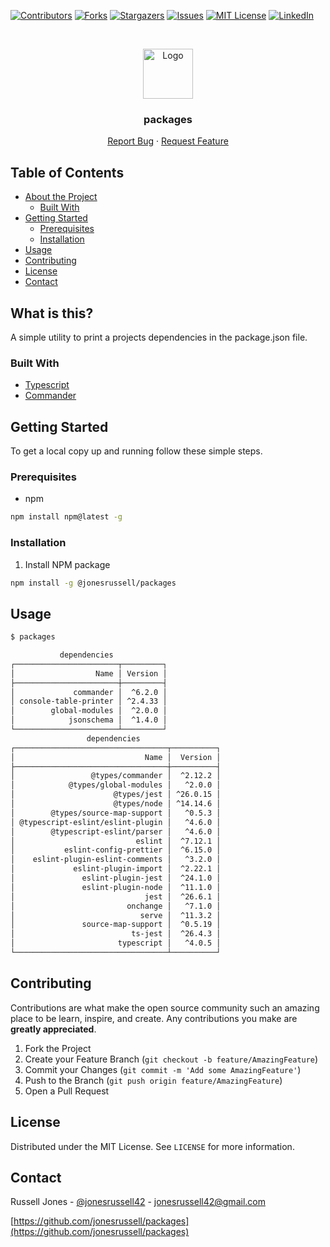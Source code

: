 [![Contributors][contributors-shield]][contributors-url]
[![Forks][forks-shield]][forks-url]
[![Stargazers][stars-shield]][stars-url]
[![Issues][issues-shield]][issues-url]
[![MIT License][license-shield]][license-url]
[![LinkedIn][linkedin-shield]][linkedin-url]

<br />
<p align="center">
  <a href="https://github.com/jonesrussell/packages">
    <img src="https://blog.jonesrussell42.xyz/assets/img/smile.png" alt="Logo" width="80" height="80">
  </a>

  <h3 align="center">packages</h3>

  <p align="center">
    <a href="https://github.com/jonesrussell/packages/issues">Report Bug</a>
    ·
    <a href="https://github.com/jonesrussell/packages/issues">Request Feature</a>
  </p>
</p>

## Table of Contents

- [About the Project](#about-the-project)
  - [Built With](#built-with)
- [Getting Started](#getting-started)
  - [Prerequisites](#prerequisites)
  - [Installation](#installation)
- [Usage](#usage)
- [Contributing](#contributing)
- [License](#license)
- [Contact](#contact)

## What is this?

A simple utility to print a projects dependencies in the package.json file.

### Built With

- [Typescript](https://www.typescriptlang.org/)
- [Commander](https://www.npmjs.com/package/commander)

## Getting Started

To get a local copy up and running follow these simple steps.

### Prerequisites

- npm

```sh
npm install npm@latest -g
```

### Installation

1. Install NPM package

```sh
npm install -g @jonesrussell/packages
```

## Usage

```sh
$ packages

           dependencies            
┌───────────────────────┬─────────┐
│                  Name │ Version │
├───────────────────────┼─────────┤
│             commander │  ^6.2.0 │
│ console-table-printer │ ^2.4.33 │
│        global-modules │  ^2.0.0 │
│            jsonschema │  ^1.4.0 │
└───────────────────────┴─────────┘
                 dependencies                  
┌──────────────────────────────────┬──────────┐
│                             Name │  Version │
├──────────────────────────────────┼──────────┤
│                 @types/commander │  ^2.12.2 │
│            @types/global-modules │   ^2.0.0 │
│                      @types/jest │ ^26.0.15 │
│                      @types/node │ ^14.14.6 │
│        @types/source-map-support │   ^0.5.3 │
│ @typescript-eslint/eslint-plugin │   ^4.6.0 │
│        @typescript-eslint/parser │   ^4.6.0 │
│                           eslint │  ^7.12.1 │
│           eslint-config-prettier │  ^6.15.0 │
│    eslint-plugin-eslint-comments │   ^3.2.0 │
│             eslint-plugin-import │  ^2.22.1 │
│               eslint-plugin-jest │  ^24.1.0 │
│               eslint-plugin-node │  ^11.1.0 │
│                             jest │  ^26.6.1 │
│                         onchange │   ^7.1.0 │
│                            serve │  ^11.3.2 │
│               source-map-support │  ^0.5.19 │
│                          ts-jest │  ^26.4.3 │
│                       typescript │   ^4.0.5 │
└──────────────────────────────────┴──────────┘

```

## Contributing

Contributions are what make the open source community such an amazing place to be learn, inspire, and create. Any contributions you make are **greatly appreciated**.

1. Fork the Project
2. Create your Feature Branch (`git checkout -b feature/AmazingFeature`)
3. Commit your Changes (`git commit -m 'Add some AmazingFeature'`)
4. Push to the Branch (`git push origin feature/AmazingFeature`)
5. Open a Pull Request

## License

Distributed under the MIT License. See `LICENSE` for more information.

## Contact

Russell Jones - [@jonesrussell42](https://twitter.com/@jonesrussell42) - jonesrussell42@gmail.com

[https://github.com/jonesrussell/packages](https://github.com/jonesrussell/packages)

<!-- https://www.markdownguide.org/basic-syntax/#reference-style-links -->

[contributors-shield]: https://img.shields.io/github/contributors/jonesrussell/packages.svg?style=flat-square
[contributors-url]: https://github.com/jonesrussell/pgk-info/graphs/contributors
[forks-shield]: https://img.shields.io/github/forks/jonesrussell/packages.svg?style=flat-square
[forks-url]: https://github.com/jonesrussell/pgk-info/network/members
[stars-shield]: https://img.shields.io/github/stars/jonesrussell/packages.svg?style=flat-square
[stars-url]: https://github.com/jonesrussell/pgk-info/stargazers
[issues-shield]: https://img.shields.io/github/issues/jonesrussell/packages.svg?style=flat-square
[issues-url]: https://github.com/jonesrussell/pgk-info/issues
[license-shield]: https://img.shields.io/github/license/jonesrussell/packages.svg?style=flat-square
[license-url]: https://github.com/jonesrussell/pgk-info/blob/main/LICENSE.txt
[linkedin-shield]: https://img.shields.io/badge/-LinkedIn-black.svg?style=flat-square&logo=linkedin&colorB=555
[linkedin-url]: https://linkedin.com/in/jonesrussell42
[product-screenshot]: images/screenshot.png
